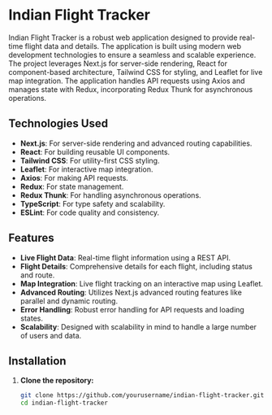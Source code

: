 # Indian Flight Tracker

Indian Flight Tracker is a robust web application designed to provide real-time flight data and details. The application is built using modern web development technologies to ensure a seamless and scalable experience. The project leverages Next.js for server-side rendering, React for component-based architecture, Tailwind CSS for styling, and Leaflet for live map integration. The application handles API requests using Axios and manages state with Redux, incorporating Redux Thunk for asynchronous operations.

## Technologies Used

- **Next.js**: For server-side rendering and advanced routing capabilities.
- **React**: For building reusable UI components.
- **Tailwind CSS**: For utility-first CSS styling.
- **Leaflet**: For interactive map integration.
- **Axios**: For making API requests.
- **Redux**: For state management.
- **Redux Thunk**: For handling asynchronous operations.
- **TypeScript**: For type safety and scalability.
- **ESLint**: For code quality and consistency.

## Features

- **Live Flight Data**: Real-time flight information using a REST API.
- **Flight Details**: Comprehensive details for each flight, including status and route.
- **Map Integration**: Live flight tracking on an interactive map using Leaflet.
- **Advanced Routing**: Utilizes Next.js advanced routing features like parallel and dynamic routing.
- **Error Handling**: Robust error handling for API requests and loading states.
- **Scalability**: Designed with scalability in mind to handle a large number of users and data.

## Installation

1. **Clone the repository:**
   ```bash
   git clone https://github.com/yourusername/indian-flight-tracker.git
   cd indian-flight-tracker
